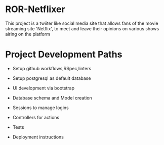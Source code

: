# ROR-Netflixer
This project is a twiiter like social media site that allows fans of the movie streaming site 'Netflix', to meet and leave their opinions on various shows airing on the platform

# Project Development Paths
* Setup github workflows,RSpec,linters

* Setup postgresql as default database

* UI development via bootstrap

* Database schema and Model creation

* Sessions to manage logins

* Controllers for actions

* Tests

* Deployment instructions
